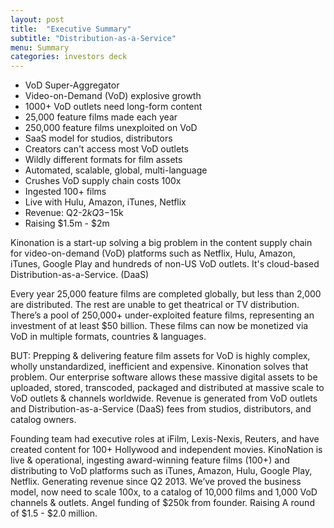 ```yaml
---
layout: post
title:  "Executive Summary"
subtitle: "Distribution-as-a-Service"
menu: Summary
categories: investors deck
---
```

* VoD Super-Aggregator
* Video-on-Demand (VoD) explosive growth
* 1000+ VoD outlets need long-form content
* 25,000 feature films made each year
* 250,000 feature films unexploited on VoD
* SaaS model for studios, distributors
* Creators can't access most VoD outlets
* Wildly different formats for film assets
* Automated, scalable, global, multi-language
* Crushes VoD supply chain costs 100x
* Ingested 100+ films
* Live with Hulu, Amazon, iTunes, Netflix
* Revenue: Q2-$2k Q3-$15k
* Raising $1.5m - $2m

<!--more-->

Kinonation is a start-up solving a big problem in the content supply chain for video-on-demand (VoD) platforms such as Netflix, Hulu, Amazon, iTunes, Google Play and hundreds of non-US VoD outlets. It's cloud-based Distribution-as-a-Service. (DaaS)

Every year 25,000 feature films are completed globally, but less than 2,000 are distributed. The rest are unable to get theatrical or TV distribution. There’s a pool of 250,000+ under-exploited feature films, representing an investment of at least $50 billion. These films can now be monetized via VoD in multiple formats, countries & languages.

BUT: Prepping & delivering feature film assets for VoD is highly complex, wholly unstandardized, inefficient and expensive. Kinonation solves that problem. Our enterprise software allows these massive digital assets to be uploaded, stored, transcoded, packaged and distributed at massive scale to VoD outlets & channels worldwide. Revenue is generated from VoD outlets and Distribution-as-a-Service (DaaS) fees from studios, distributors, and catalog owners.

Founding team had executive roles at iFilm, Lexis-Nexis, Reuters, and have created content for 100+ Hollywood and independent movies. KinoNation is live & operational, ingesting award-winning feature films (100+) and distributing to VoD platforms such as iTunes, Amazon, Hulu, Google Play, Netflix. Generating revenue since Q2 2013. We’ve proved the business model, now need to scale 100x, to a catalog of 10,000 films and 1,000 VoD channels & outlets. Angel funding of $250k from founder. Raising A round of $1.5 - $2.0 million.
